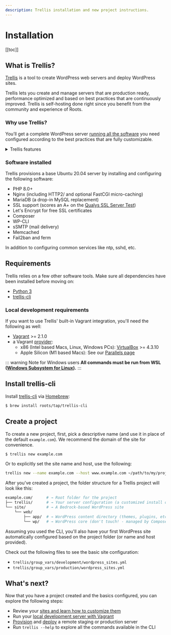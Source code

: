 ```yaml
---
description: Trellis installation and new project instructions.
---
```


# Installation

[[toc]]

## What is Trellis?
[Trellis](https://roots.io/trellis/) is a tool to create WordPress web servers and deploy WordPress sites.

Trellis lets you create and manage servers that are production ready, performance optimized and based on best practices that are continuously improved. Trellis is self-hosting done right since you benefit from the community and experience of Roots.

### Why use Trellis?
You’ll get a complete WordPress server [running all the software](#software-installed) you need configured according to the best practices that are fully customizable.

<details>
<summary>Trellis features</summary>

#### Ansible
Trellis is powered by [Ansible](https://docs.ansible.com/ansible/latest/index.html) for configuration management. You don’t have to use brittle and confusing Bash scripts or worry about commands you found to copy and paste.

You get the benefit of Ansible [documentation](https://docs.ansible.com/ansible/latest/user_guide/index.html), its extensive library of [modules and plugins](https://docs.ansible.com/ansible/latest/collections/all_plugins.html), and the community ecosystem of [Galaxy roles](https://galaxy.ansible.com/).

#### Local development
Trellis comes with [Vagrant](https://www.vagrantup.com/) support for local
development environments that run on isolated virtual machines. This means you
don't have to worry about polluting your local OS with software that might break
or conflict with other tools you use.

However, using Vagrant is optional and you're free to use other local dev tools
as well, or even none at all.

#### Customizable
While Trellis gives you everything for a standard WordPress server out of the
box, it's completely customizable as well. This is what makes Trellis different
from managed hosting or even tools like SpinupWP that automatically setup
WordPress servers.

Thanks to Ansible's YAML based configuration, Trellis is "infrastructure as
code" so you can easily see exactly what Trellis installs on your server and
customize if you want.

#### Portable without vendor-lock in
Trellis servers can be run on _any_ hosting platform; traditional dedicated
server hosting or cloud platforms. All Trellis needs is a server running a plain
Ubuntu operating system.

This means you can easily migrate hosting providers making your infrastructure
much more flexible and portable. You can even "disconnect" your server from
Trellis if you want and just manage your server manually. Trellis isn't required
to keep your server running (but we do recommend it!).

#### Cost effective
Managed WP hosting can make your life easier, but it can also be
extremely expensive and is often overkill for simpler WordPress sites.

Trellis lets you run performant sites on extremely cheap servers ($5-10/month)
and even supports running multiple sites on a single server for more efficiency.

#### Community backed
Since Trellis is open-source, we get the leverage of Roots and our community to
continuously improve the defaults over time. We are constantly learning better
settings and defaults for WordPress servers, and then we apply them to Trellis.

#### Development and production parity
Unlike many other solutions for WordPress server hosting, Trellis aims to have
[parity between your development and production environments](https://roots.io/twelve-factor-10-dev-prod-parity/). Trellis comes setup to run locally with Vagrant so you can test your WordPress sites with full confidence that they'll work once you deploy to production.

#### CLI
Trellis has its own [CLI](https://github.com/roots/trellis-cli) that makes managing your local and remote servers much
easier. It also enables powerful CI/CD workflows like our [setup-trellis-cli](https://github.com/roots/setup-trellis-cli/)
GitHub action for continuous deploys.

#### Zero-downtime deploys
Trellis has atomic, zero-downtime deploys built-in that are completely
configurable with a powerful hook system. You can deploy and rollback releases
with a single command thanks to trellis-cli too.

</details>

### Software installed
Trellis provisions a base Ubuntu 20.04 server by installing and configuring the following software:

* PHP 8.0+
* Nginx (including HTTP2/ and optional FastCGI micro-caching)
* MariaDB (a drop-in MySQL replacement)
* SSL support (scores an A+ on the [Qualys SSL Server Test](https://www.ssllabs.com/ssltest/))
* Let's Encrypt for free SSL certificates
* Composer
* WP-CLI
* sSMTP (mail delivery)
* Memcached
* Fail2ban and ferm

In addition to configuring common services like ntp, sshd, etc.

## Requirements

Trellis relies on a few other software tools. Make sure all dependencies have been installed before moving on:

- [Python 3](./python.md)
- [trellis-cli](https://github.com/roots/trellis-cli)

### Local development requirements
If you want to use Trellis' built-in Vagrant integration, you'll need the
following as well:

- [Vagrant](https://www.vagrantup.com/downloads.html) >= 2.1.0
- a Vagrant [provider](https://www.vagrantup.com/docs/providers):
  - x86 (Intel based Macs, Linux, Windows PCs): [VirtualBox](https://www.virtualbox.org/wiki/Downloads) >= 4.3.10
  - Apple Silicon (M1 based Macs): See our [Parallels page](vagrant.md#parallels-apple-silicon-m1-macs)

::: warning Note for Windows users
**All commands must be run from WSL ([Windows Subsystem for Linux](https://docs.microsoft.com/en-us/windows/wsl/install-win10)).**
:::

## Install trellis-cli

Install [trellis-cli](https://github.com/roots/trellis-cli) via [Homebrew](https://brew.sh/):

```bash
$ brew install roots/tap/trellis-cli
```

## Create a project

To create a new project, first, pick a descriptive name (and use it in place of the default `example.com`).
We recommend the domain of the site for convenience.

```bash
$ trellis new example.com
```

Or to explicitly set the site name and host, use the following:

```bash
trellis new --name example.com --host www.example.com ~/path/to/my/project
```

After you've created a project, the folder structure for a Trellis project will look like this:

```bash
example.com/      # → Root folder for the project
├── trellis/      # → Your server configuration (a customized install of Trellis)
└── site/         # → A Bedrock-based WordPress site
    └── web/
        ├── app/  # → WordPress content directory (themes, plugins, etc.)
        └── wp/   # → WordPress core (don't touch! - managed by Composer)
```

Assuming you used the CLI, you'll also have your first WordPress site automatically configured based on the
project folder (or name and host provided).

Check out the following files to see the basic site configuration:
* `trellis/group_vars/development/wordpress_sites.yml`
* `trellis/group_vars/production/wordpress_sites.yml`

## What's next?
Now that you have a project created and the basics configured, you can explore the following steps:

* Review your [sites and learn how to customize them](./wordpress-sites.md)
* Run your [local development server with Vagrant](./local-development.md)
* [Provision](./remote-server-setup.md) and [deploy](./deployments.md) a remote staging or production server
* Run `trellis --help` to explore all the commands available in the CLI
